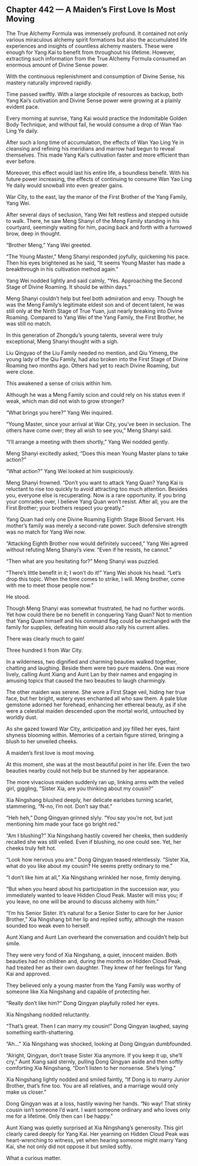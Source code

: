 ## Chapter 442 — A Maiden’s First Love Is Most Moving

The True Alchemy Formula was immensely profound. It contained not only various miraculous alchemy spirit formations but also the accumulated life experiences and insights of countless alchemy masters. These were enough for Yang Kai to benefit from throughout his lifetime. However, extracting such information from the True Alchemy Formula consumed an enormous amount of Divine Sense power.

With the continuous replenishment and consumption of Divine Sense, his mastery naturally improved rapidly.

Time passed swiftly. With a large stockpile of resources as backup, both Yang Kai’s cultivation and Divine Sense power were growing at a plainly evident pace.

Every morning at sunrise, Yang Kai would practice the Indomitable Golden Body Technique, and without fail, he would consume a drop of Wan Yao Ling Ye daily.

After such a long time of accumulation, the effects of Wan Yao Ling Ye in cleansing and refining his meridians and marrow had begun to reveal themselves. This made Yang Kai’s cultivation faster and more efficient than ever before.

Moreover, this effect would last his entire life, a boundless benefit. With his future power increasing, the effects of continuing to consume Wan Yao Ling Ye daily would snowball into even greater gains.

War City, to the east, lay the manor of the First Brother of the Yang Family, Yang Wei.

After several days of seclusion, Yang Wei felt restless and stepped outside to walk. There, he saw Meng Shanyi of the Meng Family standing in his courtyard, seemingly waiting for him, pacing back and forth with a furrowed brow, deep in thought.

“Brother Meng,” Yang Wei greeted.

“The Young Master,” Meng Shanyi responded joyfully, quickening his pace. Then his eyes brightened as he said, “It seems Young Master has made a breakthrough in his cultivation method again.”

Yang Wei nodded lightly and said calmly, “Yes. Approaching the Second Stage of Divine Roaming. It should be within days.”

Meng Shanyi couldn’t help but feel both admiration and envy. Though he was the Meng Family’s legitimate eldest son and of decent talent, he was still only at the Ninth Stage of True Yuan, just nearly breaking into Divine Roaming. Compared to Yang Wei of the Yang Family, the First Brother, he was still no match.

In this generation of Zhongdu’s young talents, several were truly exceptional, Meng Shanyi thought with a sigh.

Liu Qingyao of the Liu Family needed no mention, and Qiu Yimeng, the young lady of the Qiu Family, had also broken into the First Stage of Divine Roaming two months ago. Others had yet to reach Divine Roaming, but were close.

This awakened a sense of crisis within him.

Although he was a Meng Family scion and could rely on his status even if weak, which man did not wish to grow stronger?

“What brings you here?” Yang Wei inquired.

“Young Master, since your arrival at War City, you’ve been in seclusion. The others have come over; they all wish to see you,” Meng Shanyi said.

“I’ll arrange a meeting with them shortly,” Yang Wei nodded gently.

Meng Shanyi excitedly asked, “Does this mean Young Master plans to take action?”

“What action?” Yang Wei looked at him suspiciously.

Meng Shanyi frowned. “Don’t you want to attack Yang Quan? Yang Kai is reluctant to rise too quickly to avoid attracting too much attention. Besides you, everyone else is recuperating. Now is a rare opportunity. If you bring your comrades over, I believe Yang Quan won’t resist. After all, you are the First Brother; your brothers respect you greatly.”

Yang Quan had only one Divine Roaming Eighth Stage Blood Servant. His mother’s family was merely a second-rate power. Such defensive strength was no match for Yang Wei now.

“Attacking Eighth Brother now would definitely succeed,” Yang Wei agreed without refuting Meng Shanyi’s view. “Even if he resists, he cannot.”

“Then what are you hesitating for?” Meng Shanyi was puzzled.

“There’s little benefit in it; I won’t do it!” Yang Wei shook his head. “Let’s drop this topic. When the time comes to strike, I will. Meng brother, come with me to meet those people now.”

He stood.

Though Meng Shanyi was somewhat frustrated, he had no further words. Yet how could there be no benefit in conquering Yang Quan? Not to mention that Yang Quan himself and his command flag could be exchanged with the family for supplies, defeating him would also rally his current allies.

There was clearly much to gain!

Three hundred li from War City.

In a wilderness, two dignified and charming beauties walked together, chatting and laughing. Beside them were two pure maidens. One was more lively, calling Aunt Xiang and Aunt Lan by their names and engaging in amusing topics that caused the two beauties to laugh charmingly.

The other maiden was serene. She wore a First Stage veil, hiding her true face, but her bright, watery eyes enchanted all who saw them. A pale blue gemstone adorned her forehead, enhancing her ethereal beauty, as if she were a celestial maiden descended upon the mortal world, untouched by worldly dust.

As she gazed toward War City, anticipation and joy filled her eyes, faint shyness blooming within. Memories of a certain figure stirred, bringing a blush to her unveiled cheeks.

A maiden’s first love is most moving.

At this moment, she was at the most beautiful point in her life. Even the two beauties nearby could not help but be stunned by her appearance.

The more vivacious maiden suddenly ran up, linking arms with the veiled girl, giggling, “Sister Xia, are you thinking about my cousin?”

Xia Ningshang blushed deeply, her delicate earlobes turning scarlet, stammering, “N-no, I’m not. Don’t say that.”

“Heh heh,” Dong Qingyan grinned slyly. “You say you’re not, but just mentioning him made your face go bright red.”

“Am I blushing?” Xia Ningshang hastily covered her cheeks, then suddenly recalled she was still veiled. Even if blushing, no one could see. Yet, her cheeks truly felt hot.

“Look how nervous you are.” Dong Qingyan teased relentlessly. “Sister Xia, what do you like about my cousin? He seems pretty ordinary to me.”

“I don’t like him at all,” Xia Ningshang wrinkled her nose, firmly denying.

“But when you heard about his participation in the succession war, you immediately wanted to leave Hidden Cloud Peak. Master will miss you; if you leave, no one will be around to discuss alchemy with him.”

“I’m his Senior Sister. It’s natural for a Senior Sister to care for her Junior Brother,” Xia Ningshang bit her lip and replied softly, although the reason sounded too weak even to herself.

Aunt Xiang and Aunt Lan overheard the conversation and couldn’t help but smile.

They were very fond of Xia Ningshang, a quiet, innocent maiden. Both beauties had no children and, during the months on Hidden Cloud Peak, had treated her as their own daughter. They knew of her feelings for Yang Kai and approved.

They believed only a young master from the Yang Family was worthy of someone like Xia Ningshang and capable of protecting her.

“Really don’t like him?” Dong Qingyan playfully rolled her eyes.

Xia Ningshang nodded reluctantly.

“That’s great. Then I can marry my cousin!” Dong Qingyan laughed, saying something earth-shattering.

“Ah…” Xia Ningshang was shocked, looking at Dong Qingyan dumbfounded.

“Alright, Qingyan, don’t tease Sister Xia anymore. If you keep it up, she’ll cry,” Aunt Xiang said sternly, pulling Dong Qingyan aside and then softly comforting Xia Ningshang, “Don’t listen to her nonsense. She’s lying.”

Xia Ningshang lightly nodded and smiled faintly, “If Dong is to marry Junior Brother, that’s fine too. You are all relatives, and a marriage would only make us closer.”

Dong Qingyan was at a loss, hastily waving her hands. “No way! That stinky cousin isn’t someone I’d want. I want someone ordinary and who loves only me for a lifetime. Only then can I be happy.”

Aunt Xiang was quietly surprised at Xia Ningshang’s generosity. This girl clearly cared deeply for Yang Kai. Her yearning on Hidden Cloud Peak was heart-wrenching to witness, yet when hearing someone might marry Yang Kai, she not only did not oppose it but smiled softly.

What a curious matter.